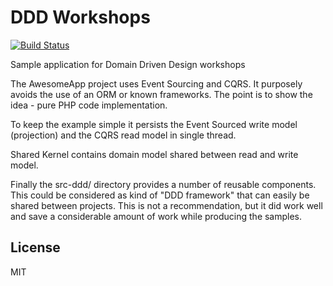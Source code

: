 # DDD Workshops

[![Build Status](https://travis-ci.org/tswiackiewicz/ddd-workshops.png?branch=master)](https://travis-ci.org/tswiackiewicz/ddd-workshops)

Sample application for Domain Driven Design workshops 

The AwesomeApp project uses Event Sourcing and CQRS. It purposely avoids the use of an ORM or known frameworks. The point is to show the idea - pure PHP code implementation.

To keep the example simple it persists the Event Sourced write model (projection) and the CQRS read model in single thread.  

Shared Kernel contains domain model shared between read and write model. 

Finally the src-ddd/ directory provides a number of reusable components. This could be considered as kind of "DDD framework" that can easily be shared between projects. This is not a recommendation, but it did work well and save a considerable amount of work while producing the samples.


## License

MIT


